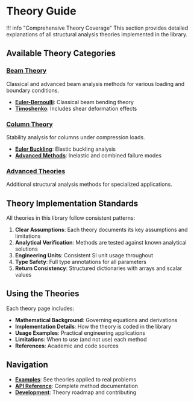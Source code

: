 # Theory Guide

!!! info "Comprehensive Theory Coverage"
    This section provides detailed explanations of all structural analysis theories implemented in the library.

## Available Theory Categories

### [Beam Theory](beam-theory/euler-bernoulli.md)

Classical and advanced beam analysis methods for various loading and boundary conditions.

- **[Euler-Bernoulli](beam-theory/euler-bernoulli.md)**: Classical beam bending theory
- **[Timoshenko](beam-theory/timoshenko.md)**: Includes shear deformation effects

### [Column Theory](column-theory/euler-buckling.md)

Stability analysis for columns under compression loads.

- **[Euler Buckling](column-theory/euler-buckling.md)**: Elastic buckling analysis
- **[Advanced Methods](column-theory/advanced.md)**: Inelastic and combined failure modes

### [Advanced Theories](advanced.md)

Additional structural analysis methods for specialized applications.

## Theory Implementation Standards

All theories in this library follow consistent patterns:

1. **Clear Assumptions**: Each theory documents its key assumptions and limitations
2. **Analytical Verification**: Methods are tested against known analytical solutions
3. **Engineering Units**: Consistent SI unit usage throughout
4. **Type Safety**: Full type annotations for all parameters
5. **Return Consistency**: Structured dictionaries with arrays and scalar values

## Using the Theories

Each theory page includes:

- **Mathematical Background**: Governing equations and derivations
- **Implementation Details**: How the theory is coded in the library
- **Usage Examples**: Practical engineering applications
- **Limitations**: When to use (and not use) each method
- **References**: Academic and code sources

## Navigation

- [**Examples**](../examples/index.md): See theories applied to real problems
- [**API Reference**](../api/index.md): Complete method documentation
- [**Development**](../development/roadmap.md): Theory roadmap and contributing

